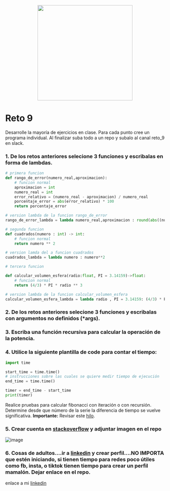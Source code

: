 <div align='center'>
<figure> <img src="https://i.postimg.cc/ZYLWq9xH/error-418.png" alt="" width="300" height="auto"/></br>
<figcaption><b></b></figcaption></figure>
</div>

# Reto 9
Desarrolle la mayoría de ejercicios en clase. Para cada punto cree un programa individual. Al finalizar suba todo a un repo y subalo al canal reto_9 en slack.

### 1. De los retos anteriores selecione 3 funciones y escribalas en forma de lambdas.
```python
# primera funcion
def rango_de_error(numero_real,aproximacion):
    # funcion normal
    aproximacion = int
    numero_real = int
    error_relativo = (numero_real - aproximacion) / numero_real
    porcentaje_error = abs(error_relativo) * 100
    return porcentaje_error

# version lambda de la funcion rango_de_error
rango_de_error_lambda = lambda numero_real,aproximacion : round(abs((numero_real - aproximacion)/numero_real)*100,5)

# segunda funcion
def cuadrados(numero : int) -> int:
    # funcion normal
    return numero ** 2

# version lamda del a funcion cuadrados
cuadrados_lambda = lambda numero : numero**2

# tercera funcion

def calcular_volumen_esfera(radio:float, PI = 3.14159)->float:
    # funcion normal
    return (4/3) * PI * radio ** 3

# version lambda de la funcion calcular_volumen_esfera
calcular_volumen_esfera_lambda = lambda radio , PI = 3.14159: (4/3) * PI * radio**3
```
### 2. De los retos anteriores selecione 3 funciones y escribalas con argumentos no definidos (*args).
### 3. Escriba una función recursiva para calcular la operación de la potencia.
### 4. Utilice la siguiente plantilla de code para contar el tiempo:
```python
import time

start_time = time.time()
# instrucciones sobre las cuales se quiere medir tiempo de ejecución
end_time = time.time()

timer = end_time - start_time
print(timer)
```

Realice pruebas para calcular fibonacci con iteración o con recursión. Determine desde que número de la serie la diferencia de tiempo se vuelve significativa.
**Importante:** Revisar este [hilo](https://stackoverflow.com/questions/8220801/how-to-use-timeit-module).

### 5. Crear cuenta en [stackoverflow](https://stackoverflow.com/) y adjuntar imagen en el repo
![image](https://github.com/JavierGONL/repo_reto_9/assets/159032556/761b58df-c476-451d-b269-23d38161b4f5)
### 6. Cosas de adultos....ir a [linkedin](https://www.linkedin.com/) y crear perfil....NO IMPORTA que estén iniciando, si tienen tiempo para redes poco útiles como fb, insta, o tiktok tienen tiempo para crear un perfil mamalón. Dejar enlace en el repo.
enlace a mi [linkedin](https://www.linkedin.com/in/kevin-javier-gonzalez-l-41854527a/)
